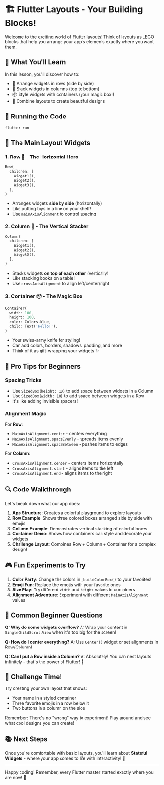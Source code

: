 # 🏗️ Flutter Layouts - Your Building Blocks!

Welcome to the exciting world of Flutter layouts! Think of layouts as LEGO blocks that help you arrange your app's elements exactly where you want them. 

## 🎯 What You'll Learn

In this lesson, you'll discover how to:
- 📐 Arrange widgets in rows (side by side)
- 📏 Stack widgets in columns (top to bottom) 
- 📦 Style widgets with containers (your magic box!)
- 🎨 Combine layouts to create beautiful designs

## 🚀 Running the Code

```bash
flutter run
```

## 🧩 The Main Layout Widgets

### 1. **Row** 🔸 - The Horizontal Hero
```dart
Row(
  children: [
    Widget1(),
    Widget2(),
    Widget3(),
  ],
)
```
- Arranges widgets **side by side** (horizontally)
- Like putting toys in a line on your shelf!
- Use `mainAxisAlignment` to control spacing

### 2. **Column** 🔹 - The Vertical Stacker
```dart
Column(
  children: [
    Widget1(),
    Widget2(), 
    Widget3(),
  ],
)
```
- Stacks widgets **on top of each other** (vertically)
- Like stacking books on a table!
- Use `crossAxisAlignment` to align left/center/right

### 3. **Container** 📦 - The Magic Box
```dart
Container(
  width: 100,
  height: 100,
  color: Colors.blue,
  child: Text('Hello!'),
)
```
- Your swiss-army knife for styling!
- Can add colors, borders, shadows, padding, and more
- Think of it as gift-wrapping your widgets ✨

## 🎨 Pro Tips for Beginners

### Spacing Tricks
- Use `SizedBox(height: 10)` to add space between widgets in a Column
- Use `SizedBox(width: 10)` to add space between widgets in a Row
- It's like adding invisible spacers!

### Alignment Magic
For **Row**:
- `MainAxisAlignment.center` - centers everything
- `MainAxisAlignment.spaceEvenly` - spreads items evenly
- `MainAxisAlignment.spaceBetween` - pushes items to edges

For **Column**:
- `CrossAxisAlignment.center` - centers items horizontally
- `CrossAxisAlignment.start` - aligns items to the left
- `CrossAxisAlignment.end` - aligns items to the right

## 🔍 Code Walkthrough

Let's break down what our app does:

1. **App Structure**: Creates a colorful playground to explore layouts
2. **Row Example**: Shows three colored boxes arranged side by side with emojis
3. **Column Example**: Demonstrates vertical stacking of colorful boxes
4. **Container Demo**: Shows how containers can style and decorate your widgets
5. **Challenge Layout**: Combines Row + Column + Container for a complex design!

## 🎮 Fun Experiments to Try

1. **Color Party**: Change the colors in `_buildColorBox()` to your favorites!
2. **Emoji Fun**: Replace the emojis with your favorite ones
3. **Size Play**: Try different `width` and `height` values in containers
4. **Alignment Adventure**: Experiment with different `MainAxisAlignment` values

## 🤔 Common Beginner Questions

**Q: Why do some widgets overflow?**
A: Wrap your content in `SingleChildScrollView` when it's too big for the screen!

**Q: How do I center everything?**
A: Use `Center()` widget or set alignments in Row/Column!

**Q: Can I put a Row inside a Column?**
A: Absolutely! You can nest layouts infinitely - that's the power of Flutter! 🚀

## 🎯 Challenge Time!

Try creating your own layout that shows:
- Your name in a styled container
- Three favorite emojis in a row below it
- Two buttons in a column on the side

Remember: There's no "wrong" way to experiment! Play around and see what cool designs you can create! 

## 📚 Next Steps

Once you're comfortable with basic layouts, you'll learn about **Stateful Widgets** - where your app comes to life with interactivity! 🎪

---

Happy coding! Remember, every Flutter master started exactly where you are now! 🌟